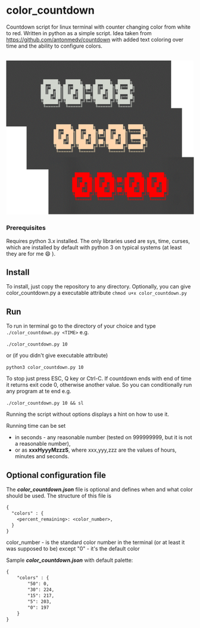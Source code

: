 # color_countdown

Countdown script for linux terminal with counter changing color from white to red.
Written in python as a simple script.
Idea taken from https://github.com/antonmedv/countdown with added text coloring over time and the ability to configure colors.

<p align="center">
  <br>
  <img src="countdown.gif" width="600" alt="Demo GIF">
  <br>
</p>

### Prerequisites 
Requires python 3.x installed. The only libraries used are sys, time, curses, which are installed by default with python 3 on typical systems (at least they are for me :smile: ).
 
## Install
To install, just copy the repository to any directory.
Optionally, you can give color_countdown.py a executable attribute
``` chmod u+x color_countdown.py ```

## Run
To run in terminal go to the directory of your choice and type ``./color_countdown.py <TIME>`` e.g.

```./color_countdown.py 10 ```

or (if you didn't give executable attribute)

``` python3 color_countdown.py 10 ```

To stop just press ESC, Q key or Ctrl-C.
If countdown ends with end of time it returns exit code 0, otherwise another value. 
So you can conditionally run any program at te end e.g.

```./color_countdown.py 10 && sl```

Running the script without options displays a hint on how to use it.

Running time can be set
* in seconds - any reasonable number (tested on 999999999, but it is not a reasonable number),
* or as **xxxHyyyMzzzS**, where xxx,yyy,zzz are the values of hours, minutes and seconds.


## Optional configuration file
The ***color_countdown.json*** file is optional and defines when and what color should be used.
The structure of this file is

```
{
  "colors" : {
    <percent_remaining>: <color_number>,
  }
}
```
color_number - is the standard color number in the terminal (or at least it was supposed to be) except "0" - it's the default color

Sample ***color_countdown.json*** with default palette:

```
{
    "colors" : {
        "50": 0,
        "30": 224,
        "15": 217,
        "5": 203,
        "0": 197        
    }
}
```

